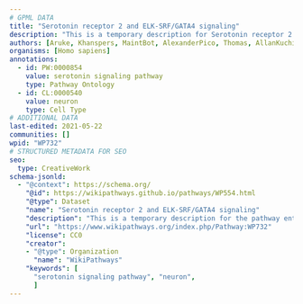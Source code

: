 ```yaml
---
# GPML DATA
title: "Serotonin receptor 2 and ELK-SRF/GATA4 signaling"
description: "This is a temporary description for Serotonin receptor 2 and ELK-SRF/GATA4 signaling"
authors: [Aruke, Khanspers, MaintBot, AlexanderPico, Thomas, AllanKuchinsky, Andra, Egonw, Zari, Eweitz]
organisms: [Homo sapiens]
annotations:
  - id: PW:0000854
    value: serotonin signaling pathway
    type: Pathway Ontology
  - id: CL:0000540
    value: neuron
    type: Cell Type
# ADDITIONAL DATA
last-edited: 2021-05-22
communities: []
wpid: "WP732"
# STRUCTURED METADATA FOR SEO
seo:
  type: CreativeWork
schema-jsonld:
  - "@context": https://schema.org/
    "@id": https://wikipathways.github.io/pathways/WP554.html
    "@type": Dataset
    "name": "Serotonin receptor 2 and ELK-SRF/GATA4 signaling"
    "description": "This is a temporary description for the pathway entitled: Serotonin receptor 2 and ELK-SRF/GATA4 signaling"
    "url": "https://www.wikipathways.org/index.php/Pathway:WP732"
    "license": CC0
    "creator":
    - "@type": Organization
      "name": "WikiPathways"
    "keywords": [
      "serotonin signaling pathway", "neuron",
      ]
---
```

